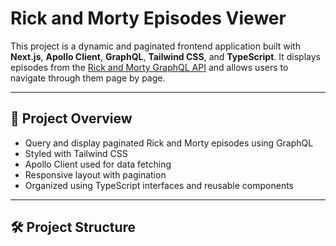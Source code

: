 # Rick and Morty Episodes Viewer

This project is a dynamic and paginated frontend application built with **Next.js**, **Apollo Client**, **GraphQL**, **Tailwind CSS**, and **TypeScript**. It displays episodes from the [Rick and Morty GraphQL API](https://rickandmortyapi.com/graphql) and allows users to navigate through them page by page.

---

## 📌 Project Overview

- Query and display paginated Rick and Morty episodes using GraphQL
- Styled with Tailwind CSS
- Apollo Client used for data fetching
- Responsive layout with pagination
- Organized using TypeScript interfaces and reusable components

---

## 🛠️ Project Structure

